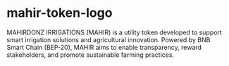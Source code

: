 # mahir-token-logo
MAHIRDONZ IRRIGATIONS (MAHIR) is a utility token developed to support smart irrigation solutions and agricultural innovation. Powered by BNB Smart Chain (BEP-20), MAHIR aims to enable transparency, reward stakeholders, and promote sustainable farming practices.
